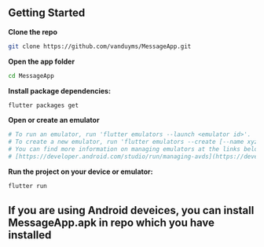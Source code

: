 ## Getting Started

**Clone the repo**

```bash
git clone https://github.com/vanduyms/MessageApp.git
```

**Open the app folder** 

```bash
cd MessageApp
```

**Install package dependencies:**

```bash
flutter packages get 
```

**Open or create an emulator**

```bash
# To run an emulator, run 'flutter emulators --launch <emulator id>'.
# To create a new emulator, run 'flutter emulators --create [--name xyz]'.
# You can find more information on managing emulators at the links below:
# [https://developer.android.com/studio/run/managing-avds](https://developer.android.com/studio/run/managing-avds)[https://developer.android.com/studio/command-line/avdmanager](https://developer.android.com/studio/command-line/avdmanager)
```

**Run the project on your device or emulator:**

```bash
flutter run 
```

## If you are using Android deveices, you can install MessageApp.apk in repo which you have installed
